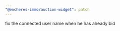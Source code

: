 ```yaml
---
"@encheres-immo/auction-widget": patch
---
```


fix the connected user name when he has already bid
